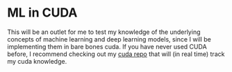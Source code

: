 # ML in CUDA

This will be an outlet for me to test my knowledge of the underlying concepts of machine learning and deep learning models, since I will be implementing them in bare bones cuda. If you have never used CUDA before, I recommend checking out my [cuda repo](https://github.com/GivyBoy/cuda) that will (in real time) track my cuda knowledge.
